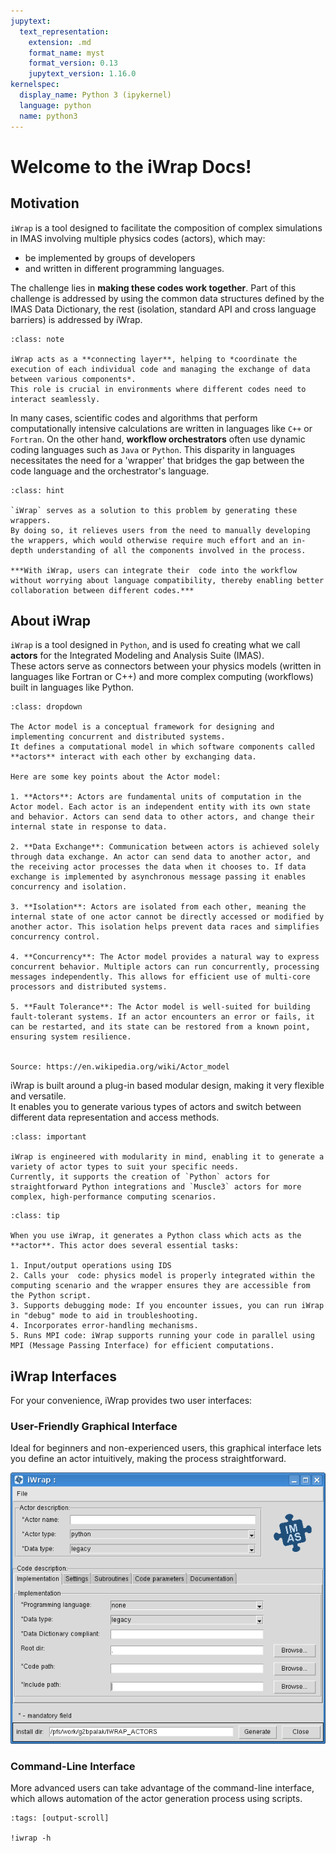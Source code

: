 ```yaml
---
jupytext:
  text_representation:
    extension: .md
    format_name: myst
    format_version: 0.13
    jupytext_version: 1.16.0
kernelspec:
  display_name: Python 3 (ipykernel)
  language: python
  name: python3
---
```


# Welcome to the iWrap Docs!



## Motivation

`iWrap` is a tool designed to facilitate the composition of complex simulations in IMAS involving multiple physics codes (actors), which may:
- be implemented by groups of developers
- and written in different programming languages.
  
The challenge lies in **making these codes work together**. Part of this challenge is addressed by using the common data structures defined by 
the IMAS Data Dictionary, the rest (isolation, standard API and cross language barriers) is addressed by iWrap.

```{admonition} Note!
:class: note

iWrap acts as a **connecting layer**, helping to *coordinate the execution of each individual code and managing the exchange of data between various components*.   
This role is crucial in environments where different codes need to interact seamlessly.
```

In many cases, scientific codes and algorithms that perform computationally intensive calculations are written in languages like `C++` or `Fortran`. On the other hand, **workflow orchestrators** often use dynamic coding languages such as `Java` or `Python`. This disparity in languages necessitates the need for a 'wrapper' that bridges the gap between the  code language and the orchestrator's language.

```{admonition} And this is where iWrap goes in!
:class: hint

`iWrap` serves as a solution to this problem by generating these wrappers.   
By doing so, it relieves users from the need to manually developing the wrappers, which would otherwise require much effort and an in-depth understanding of all the components involved in the process.     

***With iWrap, users can integrate their  code into the workflow without worrying about language compatibility, thereby enabling better collaboration between different codes.***

```


## About iWrap

`iWrap` is a tool designed in `Python`, and is used fo creating what we call **actors** for the Integrated Modeling and Analysis Suite (IMAS).   
These actors serve as connectors between your physics models (written in languages like Fortran or C++) and more complex computing (workflows) built in languages like Python.

```{admonition} Actor model in general Information Technology
:class: dropdown

The Actor model is a conceptual framework for designing and implementing concurrent and distributed systems.   
It defines a computational model in which software components called **actors** interact with each other by exchanging data.  

Here are some key points about the Actor model:

1. **Actors**: Actors are fundamental units of computation in the Actor model. Each actor is an independent entity with its own state and behavior. Actors can send data to other actors, and change their internal state in response to data.

2. **Data Exchange**: Communication between actors is achieved solely through data exchange. An actor can send data to another actor, and the receiving actor processes the data when it chooses to. If data exchange is implemented by asynchronous message passing it enables concurrency and isolation.

3. **Isolation**: Actors are isolated from each other, meaning the internal state of one actor cannot be directly accessed or modified by another actor. This isolation helps prevent data races and simplifies concurrency control.

4. **Concurrency**: The Actor model provides a natural way to express concurrent behavior. Multiple actors can run concurrently, processing messages independently. This allows for efficient use of multi-core processors and distributed systems.

5. **Fault Tolerance**: The Actor model is well-suited for building fault-tolerant systems. If an actor encounters an error or fails, it can be restarted, and its state can be restored from a known point, ensuring system resilience.


Source: https://en.wikipedia.org/wiki/Actor_model
```

iWrap is built around a plug-in based modular design, making it very flexible and versatile.   
It enables you to generate various types of actors and switch between different data representation and access methods. 

```{admonition} MUSCLE3 Integration
:class: important

iWrap is engineered with modularity in mind, enabling it to generate a variety of actor types to suit your specific needs.  
Currently, it supports the creation of `Python` actors for straightforward Python integrations and `Muscle3` actors for more complex, high-performance computing scenarios.

```

```{admonition} But what this mysterious actor does under the hood?
:class: tip

When you use iWrap, it generates a Python class which acts as the **actor**. This actor does several essential tasks:

1. Input/output operations using IDS
2. Calls your  code: physics model is properly integrated within the computing scenario and the wrapper ensures they are accessible from the Python script.
3. Supports debugging mode: If you encounter issues, you can run iWrap in "debug" mode to aid in troubleshooting.
4. Incorporates error-handling mechanisms.
5. Runs MPI code: iWrap supports running your code in parallel using MPI (Message Passing Interface) for efficient computations.
```


## iWrap Interfaces

For your convenience, iWrap provides two user interfaces:

### User-Friendly Graphical Interface
Ideal for beginners and non-experienced users, this graphical interface lets you define an actor intuitively, making the process straightforward.

![iwrap-gui.png](images/iwrap-gui.png)

### Command-Line Interface
More advanced users can take advantage of the command-line interface, which allows automation of the actor generation process using scripts.

```{code-cell}
:tags: [output-scroll]

!iwrap -h
```


